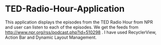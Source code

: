 # TED-Radio-Hour-Application
This application displays the episodes from the TED Radio Hour from NPR and user can listen to each of the episodes. We get the feeds from http://www.npr.org/rss/podcast.php?id=510298 . I have used RecyclerView, Action Bar and  Dynamic Layout Management.
